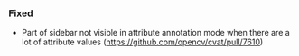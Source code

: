 ### Fixed

- Part of sidebar not visible in attribute annotation mode when there are a lot of attribute values
  (<https://github.com/opencv/cvat/pull/7610>)
